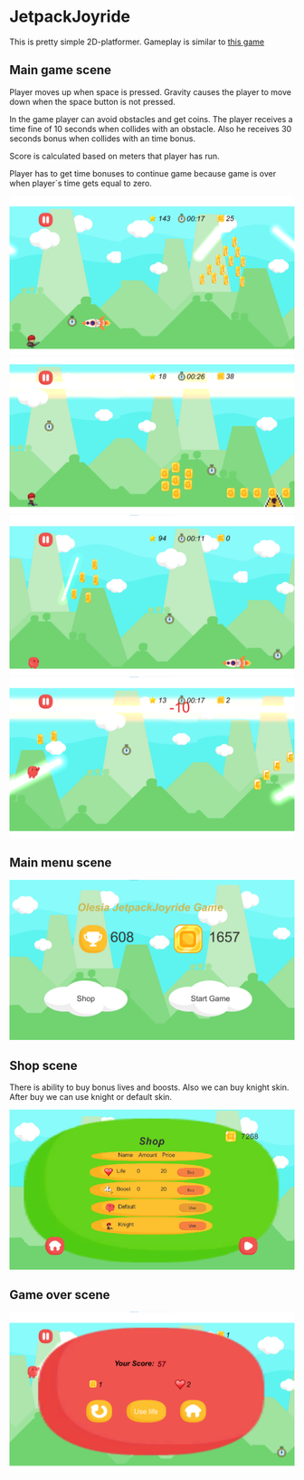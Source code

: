 # JetpackJoyride

This is pretty simple 2D-platformer. Gameplay is similar to [this game](https://apps.apple.com/ua/app/jetpack-joyride/id457446957?l=uk)

## Main game scene

Player moves up when space is pressed. Gravity causes the player to move down when the space button is not pressed.<br />

In the game player can avoid obstacles and get coins. The player receives a time fine of 10 seconds when collides with an obstacle. Also he receives 30 seconds bonus when collides with an time bonus.<br />

Score is calculated based on meters that player has run.<br />

Player has to get time bonuses to continue game because game is over when player\`s time gets equal to zero.<br />

![Knight with rocket](https://github.com/OlesiaPashko/JetpackJoyride/blob/main/Screenshots/RocketKnight.png)
![Knight running](https://github.com/OlesiaPashko/JetpackJoyride/blob/main/Screenshots/CautionAndTimeLazer.png)
![Default player running](https://github.com/OlesiaPashko/JetpackJoyride/blob/main/Screenshots/DefaultPlayerRocket.png)
![Default player with](https://github.com/OlesiaPashko/JetpackJoyride/blob/main/Screenshots/DefaultPlayerTimeLazer.png)

## Main menu scene
![Main menu](https://github.com/OlesiaPashko/JetpackJoyride/blob/main/Screenshots/MainMenu.png)
## Shop scene

There is ability to buy bonus lives and boosts. Also we can buy knight skin. After buy we can use knight or default skin.

![Shop](https://github.com/OlesiaPashko/JetpackJoyride/blob/main/Screenshots/Shop.png)
## Game over scene
![Game over](https://github.com/OlesiaPashko/JetpackJoyride/blob/main/Screenshots/GameOverMenu.png)
